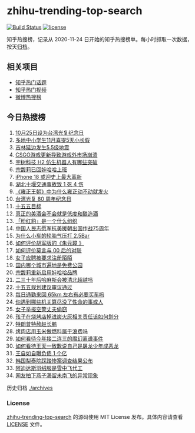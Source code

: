# zhihu-trending-top-search

[![Build Status](https://github.com/justjavac/zhihu-trending-top-search/workflows/ci/badge.svg?branch=main)](https://github.com/justjavac/zhihu-trending-top-search/actions)
[![license](https://img.shields.io/github/license/justjavac/zhihu-trending-top-search)](https://github.com/justjavac/zhihu-trending-top-search/blob/main/LICENSE)

知乎热搜榜，记录从 2020-11-24 日开始的知乎热搜榜单。每小时抓取一次数据，按天[归档](./archives)。

## 相关项目

- [知乎热门话题](https://github.com/justjavac/zhihu-trending-hot-questions)
- [知乎热门视频](https://github.com/justjavac/zhihu-trending-hot-video)
- [微博热搜榜](https://github.com/justjavac/weibo-trending-hot-search)

## 今日热搜榜

<!-- BEGIN -->
<!-- 最后更新时间 Sat Oct 25 2025 23:18:48 GMT+0800 (China Standard Time) -->

1. [10月25日设为台湾光复纪念日](https://www.zhihu.com/search?q=10%E6%9C%8825%E6%97%A5%E8%AE%BE%E4%B8%BA%E5%8F%B0%E6%B9%BE%E5%85%89%E5%A4%8D%E7%BA%AA%E5%BF%B5%E6%97%A5)
1. [多地中小学生11月喜提5天小长假](https://www.zhihu.com/search?q=%E5%A4%9A%E5%9C%B0%E4%B8%AD%E5%B0%8F%E5%AD%A6%E7%94%9F11%E6%9C%88%E5%96%9C%E6%8F%905%E5%A4%A9%E5%B0%8F%E9%95%BF%E5%81%87)
1. [吉林延边发生5.5级地震](https://www.zhihu.com/search?q=%E5%90%89%E6%9E%97%E5%BB%B6%E8%BE%B9%E5%8F%91%E7%94%9F5.5%E7%BA%A7%E5%9C%B0%E9%9C%87)
1. [CSGO游戏更新导致游戏外市场崩溃](https://www.zhihu.com/search?q=CSGO%E6%B8%B8%E6%88%8F%E6%9B%B4%E6%96%B0%E5%AF%BC%E8%87%B4%E6%B8%B8%E6%88%8F%E5%A4%96%E5%B8%82%E5%9C%BA%E5%B4%A9%E6%BA%83)
1. [宇树科技 H2 仿生机器人有哪些突破](https://www.zhihu.com/search?q=%E5%AE%87%E6%A0%91%E7%A7%91%E6%8A%80%20H2%20%E4%BB%BF%E7%94%9F%E6%9C%BA%E5%99%A8%E4%BA%BA%E6%9C%89%E5%93%AA%E4%BA%9B%E7%AA%81%E7%A0%B4)
1. [宗馥莉已回娃哈哈上班](https://www.zhihu.com/search?q=%E5%AE%97%E9%A6%A5%E8%8E%89%E5%B7%B2%E5%9B%9E%E5%A8%83%E5%93%88%E5%93%88%E4%B8%8A%E7%8F%AD)
1. [iPhone 18 或迎史上最大革新](https://www.zhihu.com/search?q=iPhone%2018%20%E6%88%96%E8%BF%8E%E5%8F%B2%E4%B8%8A%E6%9C%80%E5%A4%A7%E9%9D%A9%E6%96%B0)
1. [湖北十堰交通事故致 1 死 4 伤](https://www.zhihu.com/search?q=%E6%B9%96%E5%8C%97%E5%8D%81%E5%A0%B0%E4%BA%A4%E9%80%9A%E4%BA%8B%E6%95%85%E8%87%B4%201%20%E6%AD%BB%204%20%E4%BC%A4)
1. [《雍正王朝》中为什么雍正动不动就发火](https://www.zhihu.com/search?q=%E3%80%8A%E9%9B%8D%E6%AD%A3%E7%8E%8B%E6%9C%9D%E3%80%8B%E4%B8%AD%E4%B8%BA%E4%BB%80%E4%B9%88%E9%9B%8D%E6%AD%A3%E5%8A%A8%E4%B8%8D%E5%8A%A8%E5%B0%B1%E5%8F%91%E7%81%AB)
1. [台湾光复 80 周年纪念日](https://www.zhihu.com/search?q=%E5%8F%B0%E6%B9%BE%E5%85%89%E5%A4%8D%2080%20%E5%91%A8%E5%B9%B4%E7%BA%AA%E5%BF%B5%E6%97%A5)
1. [十五五目标](https://www.zhihu.com/search?q=%E5%8D%81%E4%BA%94%E4%BA%94%E7%9B%AE%E6%A0%87)
1. [真正的美酒会不会就是低度和酿造酒](https://www.zhihu.com/search?q=%E7%9C%9F%E6%AD%A3%E7%9A%84%E7%BE%8E%E9%85%92%E4%BC%9A%E4%B8%8D%E4%BC%9A%E5%B0%B1%E6%98%AF%E4%BD%8E%E5%BA%A6%E5%92%8C%E9%85%BF%E9%80%A0%E9%85%92)
1. [「粉红豹」是一个什么组织](https://www.zhihu.com/search?q=%E3%80%8C%E7%B2%89%E7%BA%A2%E8%B1%B9%E3%80%8D%E6%98%AF%E4%B8%80%E4%B8%AA%E4%BB%80%E4%B9%88%E7%BB%84%E7%BB%87)
1. [中国人民志愿军抗美援朝出国作战75周年](https://www.zhihu.com/search?q=%E4%B8%AD%E5%9B%BD%E4%BA%BA%E6%B0%91%E5%BF%97%E6%84%BF%E5%86%9B%E6%8A%97%E7%BE%8E%E6%8F%B4%E6%9C%9D%E5%87%BA%E5%9B%BD%E4%BD%9C%E6%88%9875%E5%91%A8%E5%B9%B4)
1. [为什么小车的轮胎气压打 2.5Bar](https://www.zhihu.com/search?q=%E4%B8%BA%E4%BB%80%E4%B9%88%E5%B0%8F%E8%BD%A6%E7%9A%84%E8%BD%AE%E8%83%8E%E6%B0%94%E5%8E%8B%E6%89%93%202.5Bar)
1. [如何评价胡军版的《朱元璋 》](https://www.zhihu.com/search?q=%E5%A6%82%E4%BD%95%E8%AF%84%E4%BB%B7%E8%83%A1%E5%86%9B%E7%89%88%E7%9A%84%E3%80%8A%E6%9C%B1%E5%85%83%E7%92%8B%20%E3%80%8B)
1. [如何评价莫言与 00 后的对联](https://www.zhihu.com/search?q=%E5%A6%82%E4%BD%95%E8%AF%84%E4%BB%B7%E8%8E%AB%E8%A8%80%E4%B8%8E%2000%20%E5%90%8E%E7%9A%84%E5%AF%B9%E8%81%94)
1. [女子应聘被要求注册陌陌](https://www.zhihu.com/search?q=%E5%A5%B3%E5%AD%90%E5%BA%94%E8%81%98%E8%A2%AB%E8%A6%81%E6%B1%82%E6%B3%A8%E5%86%8C%E9%99%8C%E9%99%8C)
1. [国内哪个城市遍地是免费公园](https://www.zhihu.com/search?q=%E5%9B%BD%E5%86%85%E5%93%AA%E4%B8%AA%E5%9F%8E%E5%B8%82%E9%81%8D%E5%9C%B0%E6%98%AF%E5%85%8D%E8%B4%B9%E5%85%AC%E5%9B%AD)
1. [宗馥莉重新启用娃哈哈品牌](https://www.zhihu.com/search?q=%E5%AE%97%E9%A6%A5%E8%8E%89%E9%87%8D%E6%96%B0%E5%90%AF%E7%94%A8%E5%A8%83%E5%93%88%E5%93%88%E5%93%81%E7%89%8C)
1. [二三十年后哈麻斯会被清北超越吗](https://www.zhihu.com/search?q=%E4%BA%8C%E4%B8%89%E5%8D%81%E5%B9%B4%E5%90%8E%E5%93%88%E9%BA%BB%E6%96%AF%E4%BC%9A%E8%A2%AB%E6%B8%85%E5%8C%97%E8%B6%85%E8%B6%8A%E5%90%97)
1. [十五五规划建议审议通过](https://www.zhihu.com/search?q=%E5%8D%81%E4%BA%94%E4%BA%94%E8%A7%84%E5%88%92%E5%BB%BA%E8%AE%AE%E5%AE%A1%E8%AE%AE%E9%80%9A%E8%BF%87)
1. [每日通勤来回 65km 左右有必要买车吗](https://www.zhihu.com/search?q=%E6%AF%8F%E6%97%A5%E9%80%9A%E5%8B%A4%E6%9D%A5%E5%9B%9E%2065km%20%E5%B7%A6%E5%8F%B3%E6%9C%89%E5%BF%85%E8%A6%81%E4%B9%B0%E8%BD%A6%E5%90%97)
1. [你遇到哪些机关算尽没了性命的事或人](https://www.zhihu.com/search?q=%E4%BD%A0%E9%81%87%E5%88%B0%E5%93%AA%E4%BA%9B%E6%9C%BA%E5%85%B3%E7%AE%97%E5%B0%BD%E6%B2%A1%E4%BA%86%E6%80%A7%E5%91%BD%E7%9A%84%E4%BA%8B%E6%88%96%E4%BA%BA)
1. [女子举报空警丈夫偷窃](https://www.zhihu.com/search?q=%E5%A5%B3%E5%AD%90%E4%B8%BE%E6%8A%A5%E7%A9%BA%E8%AD%A6%E4%B8%88%E5%A4%AB%E5%81%B7%E7%AA%83)
1. [孩子在烧烤店掉进炭火灰相关责任该如何划分](https://www.zhihu.com/search?q=%E5%AD%A9%E5%AD%90%E5%9C%A8%E7%83%A7%E7%83%A4%E5%BA%97%E6%8E%89%E8%BF%9B%E7%82%AD%E7%81%AB%E7%81%B0%E7%9B%B8%E5%85%B3%E8%B4%A3%E4%BB%BB%E8%AF%A5%E5%A6%82%E4%BD%95%E5%88%92%E5%88%86)
1. [特朗普特赦赵长鹏](https://www.zhihu.com/search?q=%E7%89%B9%E6%9C%97%E6%99%AE%E7%89%B9%E8%B5%A6%E8%B5%B5%E9%95%BF%E9%B9%8F)
1. [烤肉店用玉米做燃料属于浪费吗](https://www.zhihu.com/search?q=%E7%83%A4%E8%82%89%E5%BA%97%E7%94%A8%E7%8E%89%E7%B1%B3%E5%81%9A%E7%87%83%E6%96%99%E5%B1%9E%E4%BA%8E%E6%B5%AA%E8%B4%B9%E5%90%97)
1. [如何看待今年接二连三的魔幻离谱事件](https://www.zhihu.com/search?q=%E5%A6%82%E4%BD%95%E7%9C%8B%E5%BE%85%E4%BB%8A%E5%B9%B4%E6%8E%A5%E4%BA%8C%E8%BF%9E%E4%B8%89%E7%9A%84%E9%AD%94%E5%B9%BB%E7%A6%BB%E8%B0%B1%E4%BA%8B%E4%BB%B6)
1. [如何看待王天一致歉说自己是屠龙少年成恶龙](https://www.zhihu.com/search?q=%E5%A6%82%E4%BD%95%E7%9C%8B%E5%BE%85%E7%8E%8B%E5%A4%A9%E4%B8%80%E8%87%B4%E6%AD%89%E8%AF%B4%E8%87%AA%E5%B7%B1%E6%98%AF%E5%B1%A0%E9%BE%99%E5%B0%91%E5%B9%B4%E6%88%90%E6%81%B6%E9%BE%99)
1. [王自如自曝负债 1 个亿](https://www.zhihu.com/search?q=%E7%8E%8B%E8%87%AA%E5%A6%82%E8%87%AA%E6%9B%9D%E8%B4%9F%E5%80%BA%201%20%E4%B8%AA%E4%BA%BF)
1. [韩国梨泰院踩踏惨案调查结果公布](https://www.zhihu.com/search?q=%E9%9F%A9%E5%9B%BD%E6%A2%A8%E6%B3%B0%E9%99%A2%E8%B8%A9%E8%B8%8F%E6%83%A8%E6%A1%88%E8%B0%83%E6%9F%A5%E7%BB%93%E6%9E%9C%E5%85%AC%E5%B8%83)
1. [阿迪达斯羽绒服是雪中飞代工](https://www.zhihu.com/search?q=%E9%98%BF%E8%BF%AA%E8%BE%BE%E6%96%AF%E7%BE%BD%E7%BB%92%E6%9C%8D%E6%98%AF%E9%9B%AA%E4%B8%AD%E9%A3%9E%E4%BB%A3%E5%B7%A5)
1. [网友拍下燕子滞留未南飞的异常现象](https://www.zhihu.com/search?q=%E7%BD%91%E5%8F%8B%E6%8B%8D%E4%B8%8B%E7%87%95%E5%AD%90%E6%BB%9E%E7%95%99%E6%9C%AA%E5%8D%97%E9%A3%9E%E7%9A%84%E5%BC%82%E5%B8%B8%E7%8E%B0%E8%B1%A1)

<!-- END -->

历史归档 [./archives](./archives)

### License

[zhihu-trending-top-search](https://github.com/justjavac/zhihu-trending-top-search) 的源码使用 MIT License
发布。具体内容请查看 [LICENSE](./LICENSE) 文件。
